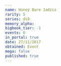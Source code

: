 ```yaml
---
name: Honey Bare Jadzia
rarity: 5
series: ds9
memory_alpha:
bigbook_tier: -1
events: 0
in_portal: true
date: 27/11/2017
obtained: Event
mega: false
published: true
---
```



